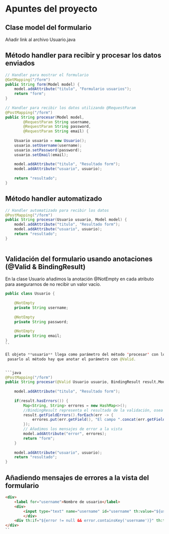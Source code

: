 # Apuntes del proyecto


## Clase model del formulario

Añadir link al archivo Usuario.java

## Método handler para recibir y procesar los datos enviados

```java
// Handler para mostrar el formulario
@GetMapping("/form")
public String form(Model model) {
	model.addAttribute("titulo", "Formulario usuarios");
	return "form";
}
	
// Handler para recibir los datos utilizando @RequestParam
@PostMapping("/form")
public String procesar(Model model, 
		@RequestParam String username,
		@RequestParam String password,
		@RequestParam String email) {
		
	Usuario usuario = new Usuario();
	usuario.setUsername(username);
	usuario.setPassword(password);
	usuario.setEmail(email);
		
	model.addAttribute("titulo", "Resultado form");
	model.addAttribute("usuario", usuario);
		
	return "resultado";
}
```

## Método handler automatizado

```java
// Handler automatizado para recibir los datos
@PostMapping("/form")
public String procesar(Usuario usuario, Model model) {
	model.addAttribute("titulo", "Resultado form");
	model.addAttribute("usuario", usuario);
	return "resultado";
}
	
```

## Validación del formulario usando anotaciones (@Valid & BindingResult)

En la clase Usuario añadimos la anotación @NotEmpty en cada atributo para asegurarnos de no recibir un valor vacío. 

```java
public class Usuario {
	
	@NotEmpty
	private String username;
	
	@NotEmpty
	private String password;
	
	@NotEmpty
	private String email;
}
``

El objeto **usuario** llega como parámetro del método 'procesar' con los datos del formulario. Para validar el objeto antes de
 pasarlo al método hay que anotar el parámetro con @Valid.  


```java
@PostMapping("/form")
public String procesar(@Valid Usuario usuario, BindingResult result,Model model) {
		
	model.addAttribute("titulo", "Resultado form");
		
	if(result.hasErrors()) {
		Map<String, String> errores = new HashMap<>();
		//BindingResult representa el resultado de la validación, osea contiene los mensajes de error en caso de que ocurran
		result.getFieldErrors().forEach(err -> {
			errores.put(err.getField(), "El campo ".concat(err.getField()).concat(err.getDefaultMessage()));
		});
		// Añadimos los mensajes de error a la vista
		model.addAttribute("error", errores);
		return "form";
	}
		
	model.addAttribute("usuario", usuario);
	return "resultado";
}
```

## Añadiendo mensajes de errores a la vista del formulario

```html
<div>
	<label for="username">Nombre de usuario</label>
	<div>
		<input type="text" name="username" id="username" th:value="${usuario.username}"></input>
		</div>
	<div th:if="${error != null && error.containsKey('username')}" th:text="${error.username}"></div>
</div>
``
